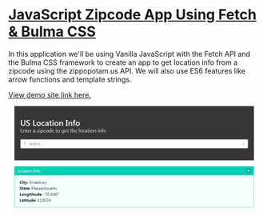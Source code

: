 # [JavaScript Zipcode App Using Fetch & Bulma CSS](https://www.youtube.com/watch?v=K3GfUH7AZKs&index=18&list=PLillGF-RfqbbnEGy3ROiLWk7JMCuSyQtX)

In this application we'll be using Vanilla JavaScript with the Fetch API and the Bulma CSS framework to create an app to get location info from a zipcode using the zippopotam.us API. We will also use ES6 features like arrow functions and template strings.

[View demo site link here.](https://webdevtuts.github.io/location_finder_app/)

![Preview](screenshot.png)
